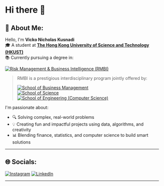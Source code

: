 # Hi there 👋

## 🧠 About Me:
Hello, I'm **Vicko Nicholas Kusnadi**  
🎓 A student at **[The Hong Kong University of Science and Technology (HKUST)](https://hkust.edu.hk/)**  
📚 Currently pursuing a degree in:

[![Risk Management & Business Intelligence (RMBI)](https://img.shields.io/badge/-Risk%20Management%20&%20Business%20Intelligence%20(RMBI)-4B0082?style=for-the-badge&logo=databricks&logoColor=white)](https://rmbi.hkust.edu.hk/)

> RMBI is a prestigious interdisciplinary program jointly offered by:
>
> [![School of Business Management](https://img.shields.io/badge/School%20of%20Business%20and%20Management-0072C6?style=flat-square&logo=googleanalytics&logoColor=white)](https://join.hkust.edu.hk/our-programs/school-of-business-and-management)  
> [![School of Science](https://img.shields.io/badge/School%20of%20Science-FF6F00?style=flat-square&logo=react&logoColor=white)](https://science.hkust.edu.hk/)  
> [![School of Engineering (Computer Science)](https://img.shields.io/badge/School%20of%20Engineering%20%7C%20CS-2E8B57?style=flat-square&logo=gnometerminal&logoColor=white)](https://cse.hkust.edu.hk/ug/)

I'm passionate about:
- 🔍 Solving complex, real-world problems  
- 💡 Creating fun and impactful projects using data, algorithms, and creativity  
- 📊 Blending finance, statistics, and computer science to build smart solutions


---

## 🌐 Socials:
[![Instagram](https://img.shields.io/badge/Instagram-E4405F?style=for-the-badge&logo=instagram&logoColor=white)](https://www.instagram.com/vicko_guo/)
[![LinkedIn](https://img.shields.io/badge/LinkedIn-0077B5?style=for-the-badge&logo=linkedin&logoColor=white)](https://www.linkedin.com/in/vnkusnadi/)

---


